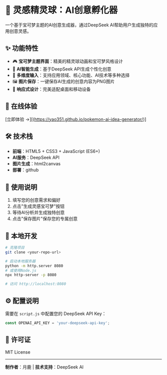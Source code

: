 # 🌟 灵感精灵球：AI创意孵化器

一个基于宝可梦主题的AI创意生成器，通过DeepSeek AI帮助用户生成独特的应用创意灵感。

## ✨ 功能特性

- 🎮 **宝可梦主题界面**：精美的精灵球动画和宝可梦风格设计
- 🤖 **AI智能生成**：基于DeepSeek API生成个性化创意
- 📝 **多维度输入**：支持应用领域、核心功能、AI技术等多种选择
- 🖼️ **图片保存**：一键保存AI生成的创意内容为PNG图片
- 📱 **响应式设计**：完美适配桌面和移动设备

## 🚀 在线体验

[立即体验 →][(https://yao351.github.io/pokemon-ai-idea-generator/)]

## 🛠️ 技术栈

- **前端**：HTML5 + CSS3 + JavaScript (ES6+)
- **AI服务**：DeepSeek API
- **图片生成**：html2canvas
- **部署**：github

## 📖 使用说明

1. 填写您的创意需求和偏好
2. 点击"生成灵感宝可梦"按钮
3. 等待AI分析并生成独特创意
4. 点击"保存图片"保存您的专属创意

## 🔧 本地开发

```bash
# 克隆项目
git clone <your-repo-url>

# 启动本地服务器
python -m http.server 8080
# 或使用Node.js
npx http-server -p 8080

# 访问 http://localhost:8080
```

## ⚙️ 配置说明

需要在 `script.js` 中配置您的 DeepSeek API Key：

```javascript
const OPENAI_API_KEY = 'your-deepseek-api-key';
```

## 📄 许可证

MIT License

---

**制作者**：月鹿 | **技术支持**：DeepSeek AI 

